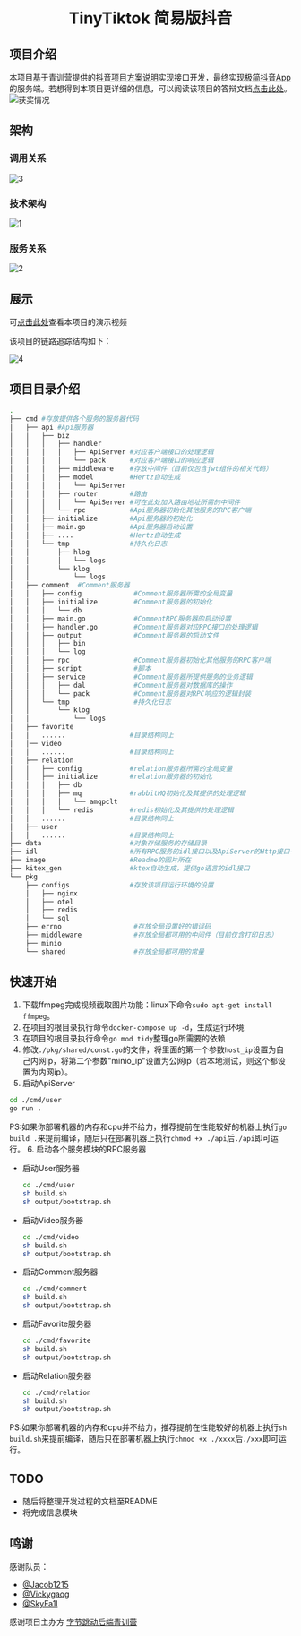 <div align="center">

# TinyTiktok 简易版抖音
</div>


## 项目介绍

本项目基于青训营提供的[抖音项目方案说明](https://bytedance.feishu.cn/docs/doccnKrCsU5Iac6eftnFBdsXTof#K6ToR1)实现接口开发，最终实现[极简抖音App](https://bytedance.feishu.cn/docs/doccnM9KkBAdyDhg8qaeGlIz7S7)的服务端。若想得到本项目更详细的信息，可以阅读该项目的答辩文档[点击此处](https://erkuyiphv6.feishu.cn/docx/N71nd9pDloJVjcxJbNJcRE2mnch)。
![获奖情况](./image/获奖证书.jpg)

## 架构

### 调用关系

![3](./image/3.png)

### 技术架构

![1](./image/1.png)

### 服务关系

![2](./image/2.png)

## 展示

可[点击此处](https://www.bilibili.com/video/BV16Y4y127Kc/)查看本项目的演示视频

该项目的链路追踪结构如下：

![4](./image/4.png)

## 项目目录介绍

```bash
.
├── cmd #存放提供各个服务的服务器代码
│   ├── api #Api服务器
│   │   ├── biz
│   │   │   ├── handler
│   │   │   │   ├── ApiServer #对应客户端接口的处理逻辑
│   │   │   │   └── pack      #对应客户端接口的响应逻辑
│   │   │   ├── middleware    #存放中间件（目前仅包含jwt组件的相关代码）
│   │   │   ├── model         #Hertz自动生成
│   │   │   │   └── ApiServer
│   │   │   ├── router        #路由
│   │   │   │   └── ApiServer #可在此处加入路由地址所需的中间件
│   │   │   └── rpc           #Api服务器初始化其他服务的RPC客户端
│   │   ├── initialize        #Api服务器的初始化
│   │   ├── main.go           #Api服务器启动设置
│   │   ├── ....              #Hertz自动生成
│   │   └── tmp               #持久化日志
│   │       ├── hlog
│   │       │   └── logs
│   │       └── klog
│   │           └── logs
│   ├── comment  #Comment服务器
│   │   ├── config             #Comment服务器所需的全局变量
│   │   ├── initialize         #Comment服务器的初始化
│   │   │   └── db
│   │   ├── main.go            #CommentRPC服务器的启动设置
│   │   ├── handler.go         #Comment服务器对应RPC接口的处理逻辑
│   │   ├── output             #Comment服务器的启动文件
│   │   │   ├── bin
│   │   │   └── log
│   │   ├── rpc                #Comment服务器初始化其他服务的RPC客户端
│   │   ├── script             #脚本
│   │   ├── service            #Comment服务器所提供服务的业务逻辑
│   │   │   ├── dal            #Comment服务器对数据库的操作
│   │   │   └── pack           #Comment服务器对RPC响应的逻辑封装
│   │   └── tmp                #持久化日志
│   │       └── klog
│   │           └── logs
│   ├── favorite
│   │   ......                #目录结构同上
│   │── video
│   │   ......                #目录结构同上
│   ├── relation
│   │   ├── config            #relation服务器所需的全局变量
│   │   ├── initialize        #relation服务器的初始化
│   │   │   ├── db
│   │   │   ├── mq            #rabbitMQ初始化及其提供的处理逻辑
│   │   │   │   └── amqpclt
│   │   │   └── redis         #redis初始化及其提供的处理逻辑
│   │   ......                #目录结构同上
│   ├── user
│   │   ......                #目录结构同上
├── data                      #对象存储服务的存储目录
├── idl                       #所有RPC服务的idl接口以及ApiServer的Http接口---接口说明书
├── image                     #Readme的图片所在
├── kitex_gen                 #ktex自动生成，提供go语言的idl接口
└── pkg
    ├── configs               #存放该项目运行环境的设置
    │   ├── nginx
    │   ├── otel
    │   ├── redis
    │   └── sql
    ├── errno                  #存放全局设置好的错误码
    ├── middleware             #存放全局都可用的中间件（目前仅含打印日志）
    ├── minio            
    └── shared                 #存放全局都可用的常量
```

## 快速开始

1. 下载ffmpeg完成视频截取图片功能：linux下命令`sudo apt-get install ffmpeg`。
2. 在项目的根目录执行命令`docker-compose up -d`，生成运行环境
3. 在项目的根目录执行命令`go mod tidy`整理go所需要的依赖
4. 修改`./pkg/shared/const.go`的文件，将里面的第一个参数`host_ip`设置为自己内网ip，将第二个参数"minio_ip"设置为公网ip（若本地测试，则这个都设置为内网ip）。
5. 启动ApiServer

```bash
cd ./cmd/user
go run .
```
PS:如果你部署机器的内存和cpu并不给力，推荐提前在性能较好的机器上执行`go build .`来提前编译，随后只在部署机器上执行`chmod +x ./api`后`./api`即可运行。
6. 启动各个服务模块的RPC服务器

- 启动User服务器

  ```bash
  cd ./cmd/user
  sh build.sh
  sh output/bootstrap.sh
  ```

- 启动Video服务器

  ```bash
  cd ./cmd/video
  sh build.sh
  sh output/bootstrap.sh
  ```

- 启动Comment服务器

  ```bash
  cd ./cmd/comment
  sh build.sh
  sh output/bootstrap.sh
  ```

- 启动Favorite服务器

  ```bash
  cd ./cmd/favorite
  sh build.sh
  sh output/bootstrap.sh
  ```

- 启动Relation服务器

  ```bash
  cd ./cmd/relation
  sh build.sh
  sh output/bootstrap.sh
  ```
 PS:如果你部署机器的内存和cpu并不给力，推荐提前在性能较好的机器上执行`sh build.sh`来提前编译，随后只在部署机器上执行`chmod +x ./xxxx`后`./xxx`即可运行。
 
## TODO
- 随后将整理开发过程的文档至README
- 将完成信息模块
## 鸣谢
感谢队员：
- [@Jacob1215](https://github.com/Jacob1215)
- [@Vickygaog](https://github.com/Vickygaog)
- [@SkyFa1l](https://github.com/SkyFa1l)

感谢项目主办方
[字节跳动后端青训营](https://youthcamp.bytedance.com/)
  
